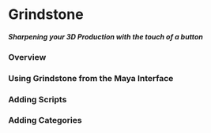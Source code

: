 # Grindstone
#### *Sharpening your 3D Production with the touch of a button*

### 
### 
### 


### Overview


### Using Grindstone from the Maya Interface


### Adding Scripts


### Adding Categories

